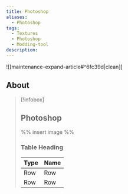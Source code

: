 ```yaml
---
title: Photoshop
aliases:
  - Photoshop
tags:
  - Textures
  - Photoshop
  - Modding-tool
description: 
---
```


![[maintenance-expand-article#^6fc39d|clean]]

## About

> [!infobox]
> 
> ## Photoshop
> 
> %% insert image %%
> 
> ### Table Heading
> 
> | Type | Name |
> | --- | --- |
> | Row | Row |
> | Row | Row |